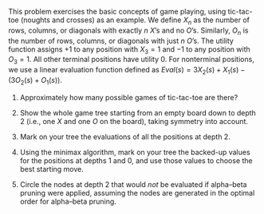 

This problem exercises the basic concepts of game playing, using
tic-tac-toe (noughts and crosses) as an example. We define
$X_n$ as the number of rows, columns, or diagonals with exactly $n$
$X$’s and no $O$’s. Similarly, $O_n$ is the number of rows, columns, or
diagonals with just $n$ $O$’s. The utility function assigns $+1$ to any
position with $X_3=1$ and $-1$ to any position with $O_3 = 1$. All other
terminal positions have utility 0. For nonterminal positions, we use a
linear evaluation function defined as ${Eval}(s) = 3X_2(s) + X_1(s) -
(3O_2(s) + O_1(s))$. <br>

1.  Approximately how many possible games of tic-tac-toe are there?<br>

2.  Show the whole game tree starting from an empty board down to depth
    2 (i.e., one $X$ and one $O$ on the board), taking symmetry
    into account.<br>

3.  Mark on your tree the evaluations of all the positions at depth 2.<br>

4.  Using the minimax algorithm, mark on your tree the backed-up values
    for the positions at depths 1 and 0, and use those values to choose
    the best starting move.<br>

5.  Circle the nodes at depth 2 that would *not* be
    evaluated if alpha–beta pruning were applied, assuming the nodes are
    generated in the optimal order for alpha–beta pruning.<br>
